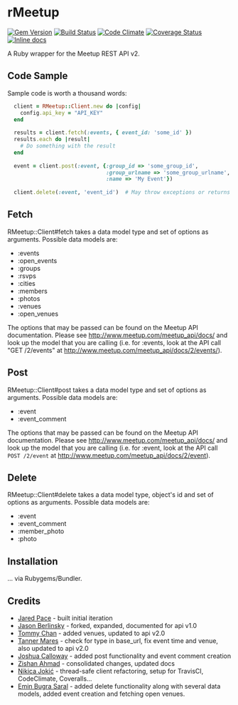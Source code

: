 rMeetup
=======
[![Gem Version](https://badge.fury.io/rb/rMeetup.svg)](http://badge.fury.io/rb/rMeetup)
[![Build Status](https://travis-ci.org/neektza/rmeetup.svg?branch=master)](https://travis-ci.org/neektza/rmeetup)
[![Code Climate](https://codeclimate.com/github/neektza/rmeetup.png)](https://codeclimate.com/github/neektza/rmeetup)
[![Coverage Status](https://coveralls.io/repos/neektza/rmeetup/badge.png?branch=master)](https://coveralls.io/r/neektza/rmeetup?branch=master)
[![Inline docs](http://inch-ci.org/github/neektza/rmeetup.svg?branch=master)](http://inch-ci.org/github/neektza/rmeetup)

A Ruby wrapper for the Meetup REST API v2.

Code Sample
-----------

Sample code is worth a thousand words:

```ruby
  client = RMeetup::Client.new do |config|
    config.api_key = "API_KEY"
  end
  
  results = client.fetch(:events, { event_id: 'some_id' })
  results.each do |result|
    # Do something with the result
  end
  
  event = client.post(:event, {:group_id => 'some_group_id',
                               :group_urlname => 'some_group_urlname',
                               :name => 'My Event'})
  
  client.delete(:event, 'event_id')  # May throw exceptions or returns true
```

Fetch
-----

RMeetup::Client#fetch takes a data model type and set of options as arguments. Possible data models are:

* :events
* :open_events
* :groups
* :rsvps
* :cities
* :members
* :photos
* :venues
* :open_venues

The options that may be passed can be found on the Meetup API documentation. Please see http://www.meetup.com/meetup_api/docs/ and look up the model that you are calling (i.e. for :events, look at the API call "GET /2/events" at http://www.meetup.com/meetup_api/docs/2/events/).

Post
----

RMeetup::Client#post takes a data model type and set of options as arguments. Possible data models are:

* :event
* :event_comment

The options that may be passed can be found on the Meetup API documentation. Please see http://www.meetup.com/meetup_api/docs/ and look up the model that you are calling (i.e. for :event, look at the API call ```POST /2/event``` at http://www.meetup.com/meetup_api/docs/2/event).


Delete
------

RMeetup::Client#delete takes a data model type, object's id and set of options as arguments. Possible data models are:

* :event
* :event_comment
* :member_photo
* :photo


Installation
------------

... via Rubygems/Bundler.

Credits
-------
* [Jared Pace](https://github.com/jdpace/rmeetup) - built initial iteration
* [Jason Berlinsky](https://github.com/Jberlinsky/rmeetup) - forked, expanded, documented for api v1.0
* [Tommy Chan](https://github.com/tommytcchan/rmeetup) - added venues, updated to api v2.0
* [Tanner Mares](https://github.com/tannermares/rmeetup) - check for type in base_url, fix event time and venue, also updated to api v2.0
* [Joshua Calloway](https://github.com/joshuacalloway/rmeetup) - added post functionality and event comment creation
* [Zishan Ahmad](https://github.com/zishan/rmeetup) - consolidated changes, updated docs
* [Nikica Jokić](https://github.com/neektza/rmeetup) - thread-safe client refactoring, setup for TravisCI, CodeClimate, Coveralls...
* [Emin Bugra Saral](https://github.com/eminbugrasaral/rmeetup) - added delete functionality along with several data models, added event creation and fetching open venues.
